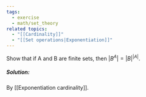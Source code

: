 ```yaml
---
tags:
  - exercise
  - math/set_theory
related topics:
  - "[[Cardinality]]"
  - "[[Set operations|Exponentiation]]"
---
```

Show that if A and B are finite sets, then $|B^A| = |B|^{|A|}$.
##### Solution:
By [[Exponentiation cardinality]].